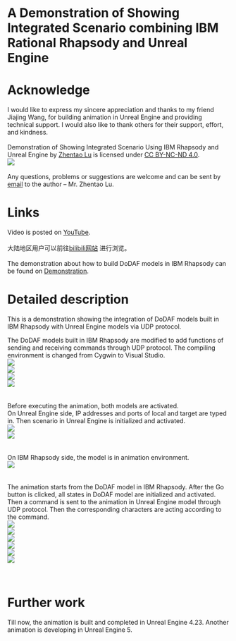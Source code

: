 # A Demonstration of Showing Integrated Scenario combining IBM Rational Rhapsody and Unreal Engine</br>
# Acknowledge</br>
I would like to express my sincere appreciation and thanks to my friend Jiajing Wang, for building animation in Unreal Engine and providing technical support. I would also like to thank others for their support, effort, and kindness.</br>
</br>
Demonstration of Showing Integrated Scenario Using IBM Rhapsody and Unreal Engine by [Zhentao Lu](https://github.com/lvzt) is licensed under [CC BY-NC-ND 4.0](http://creativecommons.org/licenses/by-nc-nd/4.0/?ref=chooser-v1).</br>
![](/image/CC_BY-NC-ND.png)</br>
</br>
Any questions, problems or suggestions are welcome and can be sent by [email](<lvzht@hotmail.com>) to the author – Mr. Zhentao Lu.</br>
# Links</br>
Video is posted on [YouTube](http://www.).</br>
</br>
大陆地区用户可以前往[bilibili网站](http://www.) 进行浏览。</br>
</br>
The demonstration about how to build DoDAF models in IBM Rhapsody can be found on [Demonstration](http://www.).</br>
# Detailed description</br>
This is a demonstration showing the integration of DoDAF models built in IBM Rhapsody with Unreal Engine models via UDP protocol.

The DoDAF models built in IBM Rhapsody are modified to add functions of sending and receiving commands through UDP protocol. The compiling environment is changed from Cygwin to Visual Studio.</br>
![](/image/people.bmp)</br>
![](/image/ground_transportation.bmp)</br>
![](/image/aerial_transportation.bmp)</br>
![](/image/railway_transportation.bmp)</br>
</br></br>
Before executing the animation, both models are activated.</br>
On Unreal Engine side, IP addresses and ports of local and target are typed in. Then scenario in Unreal Engine is initialized and activated.</br>
![](/image/UE4_01.jpg)</br>
![](/image/UE4_02.jpg)</br>
</br></br>
On IBM Rhapsody side, the model is in animation environment.</br>
![](/image/Rha_04.jpg)</br>
</br></br>
The animation starts from the DoDAF model in IBM Rhapsody. After the Go button is clicked, all states in DoDAF model are initialized and activated. Then a command is sent to the animation in Unreal Engine model through UDP protocol. Then the corresponding characters are acting according to the command.</br>
![](/image/Rha_01.jpg)</br>
![](/image/Rha_03.jpg)</br>
![](/image/UE4_03.jpg)</br>
![](/image/UE4_04.jpg)</br>
![](/image/UE4_08.jpg)</br>
![](/image/UE4_10.jpg)</br>
</br></br>
# Further work</br>
Till now, the animation is built and completed in Unreal Engine 4.23. Another animation is developing in Unreal Engine 5.</br>
